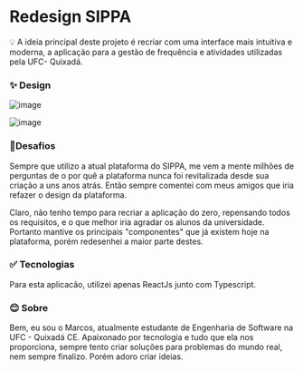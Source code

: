 # Redesign SIPPA

💡 A ideia principal deste projeto é recriar com uma interface mais intuitiva e moderna, a aplicação para a gestão de frequência e atividades utilizadas pela UFC- Quixadá.

### ✨ Design

![image](https://user-images.githubusercontent.com/49327985/97791180-3a38ea00-1bae-11eb-9779-58efab87c9f9.png)

![image](https://user-images.githubusercontent.com/49327985/97791184-43c25200-1bae-11eb-8290-356371fde738.png)

### 💢Desafios

Sempre que utilizo a atual plataforma do SIPPA, me vem a mente milhões de perguntas de o por quê a plataforma nunca foi revitalizada desde sua criação a uns anos atrás. Então sempre comentei com meus amigos que iria refazer o design da plataforma.

Claro, não tenho tempo para recriar a aplicação do zero, repensando todos os requisitos, e o que melhor iria agradar os alunos da universidade. Portanto mantive os principais "componentes" que já existem hoje na plataforma, porém redesenhei a maior parte destes.

### ✅ Tecnologias

Para esta aplicacão, utilizei apenas ReactJs junto com Typescript. 

### 😊 Sobre

Bem, eu sou o Marcos, atualmente estudante de Engenharia de Software na UFC - Quixadá CE. Apaixonado por tecnologia e tudo que ela nos proporciona, sempre tento criar soluções para problemas do mundo real, nem sempre finalizo. Porém adoro criar ideias.
